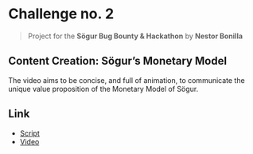 # Challenge no. 2
> Project for the **Sögur Bug Bounty & Hackathon**
> by **Nestor Bonilla** 

## Content Creation: Sögur’s Monetary Model

The video aims to be concise, and full of animation, to communicate the unique value proposition of the Monetary Model of Sögur.

## Link
* [Script](https://docs.google.com/document/d/1iki0CZK6ZWqjx7OWgdK-_ol0bTN24ib3rDBlDVNdnYY/edit?usp=sharing)
* [Video]()